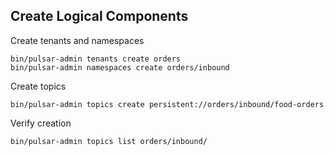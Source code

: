 Create Logical Components
-------------------------

Create tenants and namespaces
```
bin/pulsar-admin tenants create orders
bin/pulsar-admin namespaces create orders/inbound
```

Create topics
```
bin/pulsar-admin topics create persistent://orders/inbound/food-orders
```

Verify creation
```
bin/pulsar-admin topics list orders/inbound/
```
